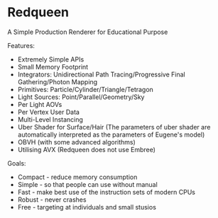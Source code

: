 # Redqueen

A Simple Production Renderer for Educational Purpose

Features:
* Extremely Simple APIs
* Small Memory Footprint
* Integrators: Unidirectional Path Tracing/Progressive Final Gathering/Photon Mapping
* Primitives: Particle/Cylinder/Triangle/Tetragon
* Light Sources: Point/Parallel/Geometry/Sky
* Per Light AOVs
* Per Vertex User Data
* Multi-Level Instancing
* Uber Shader for Surface/Hair (The parameters of uber shader are automatically interpreted as the parameters of Eugene's model)
* OBVH (with some advanced algorithms)
* Utilising AVX (Redqueen does not use Embree)

Goals:
* Compact - reduce memory consumption 
* Simple - so that people can use without manual
* Fast - make best use of the instruction sets of modern CPUs
* Robust - never crashes
* Free - targeting at individuals and small stusios
